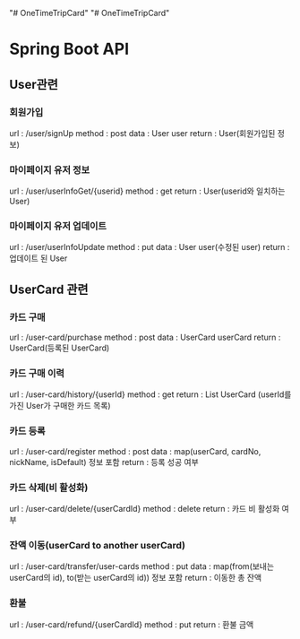 "# OneTimeTripCard" 
"# OneTimeTripCard" 

# Spring Boot API

## User관련

### 회원가입
url : /user/signUp
method : post
data : User user
return : User(회원가입된 정보)

### 마이페이지 유저 정보
url : /user/userInfoGet/{userid}
method : get
return : User(userid와 일치하는 User)

### 마이페이지 유저 업데이트
url : /user/userInfoUpdate
method : put
data : User user(수정된 user)
return : 업데이트 된 User

## UserCard 관련

### 카드 구매
url : /user-card/purchase
method : post
data : UserCard userCard
return : UserCard(등록된 UserCard)


### 카드 구매 이력
url : /user-card/history/{userId}
method : get
return : List UserCard (userId를 가진 User가 구매한 카드 목록)
  
### 카드 등록
url : /user-card/register
method : post
data : map(userCard, cardNo, nickName, isDefault) 정보 포함
return : 등록 성공 여부

### 카드 삭제(비 활성화)
url : /user-card/delete/{userCardId}
method : delete
return : 카드 비 활성화 여부

### 잔액 이동(userCard to another userCard)
url : /user-card/transfer/user-cards
method : put
data : map(from(보내는 userCard의 id), to(받는 userCard의 id)) 정보 포함
return : 이동한 총 잔액

### 환불
url : /user-card/refund/{userCardId}
method : put
return : 환불 금액
